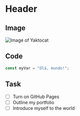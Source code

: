 # Header

## Image

![Image of Yaktocat](https://octodex.github.com/images/yaktocat.png)

## Code

``` javascript
const myVar = "Olá, mundo!";
```

## Task
- [ ] Turn on GitHub Pages
- [ ] Outline my portfolio
- [ ] Introduce myself to the world
